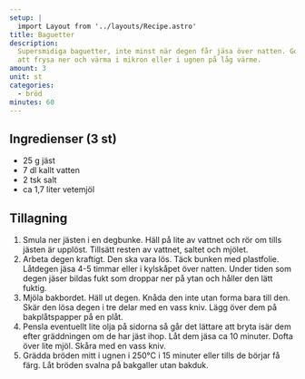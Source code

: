 ```yaml
---
setup: |
  import Layout from '../layouts/Recipe.astro'
title: Baguetter
description:
  Supersmidiga baguetter, inte minst när degen får jäsa över natten. Goda även
  att frysa ner och värma i mikron eller i ugnen på låg värme.
amount: 3
unit: st
categories:
  - bröd
minutes: 60
---
```


## Ingredienser (3 st)

- 25 g jäst
- 7 dl kallt vatten
- 2 tsk salt
- ca 1,7 liter vetemjöl

## Tillagning

1. Smula ner jästen i en degbunke. Häll på lite av vattnet och rör om tills
   jästen är upplöst. Tillsätt resten av vattnet, saltet och mjölet.
1. Arbeta degen kraftigt. Den ska vara lös. Täck bunken med plastfolie. Låtdegen
   jäsa 4-5 timmar eller i kylskåpet över natten. Under tiden som degen jäser
   bildas fukt som droppar ner på ytan och håller den lätt fuktig.
1. Mjöla bakbordet. Häll ut degen. Knåda den inte utan forma bara till den. Skär
   den lösa degen i tre delar med en vass kniv. Lägg över dem på bakplåtspapper
   på en plåt.
1. Pensla eventuellt lite olja på sidorna så går det lättare att bryta isär dem
   efter gräddningen om de har jäst ihop. Låt dem jäsa ca 10 minuter. Dofta över
   lite mjöl. Skåra med en vass kniv.
1. Grädda bröden mitt i ugnen i 250°C i 15 minuter eller tills de börjar få
   färg. Låt bröden svalna på bakgaller utan bakduk.
